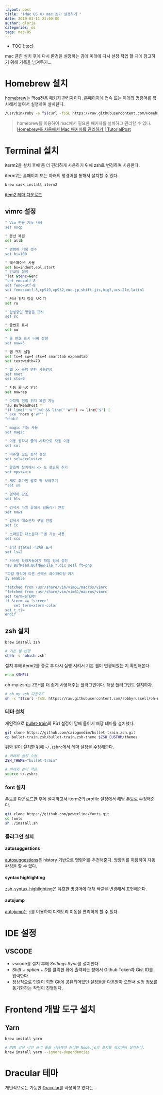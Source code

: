 ```yaml
---
layout: post
title: "(Mac OS X) mac 초기 설정하기 "
date: 2019-03-11 23:00:00
author: gloria
categories: os
tags: mac-OS
---
```


* TOC
{:toc}

mac 클린 설치 후에 다시 환경을 설정하는 김에 미래에 다시 설정 작업 할 때에 참고하기 위해 기록을 남겨두기...

# Homebrew 설치

[homebrew](https://brew.sh)는 맥os전용 패키지 관리자이다.
홈페이지에 접속 또는 아래의 명령어를 복사해서 붙여서 실행하여 설치한다.

```bash
/usr/bin/ruby -e “$(curl -fsSL https://raw.githubusercontent.com/Homebrew/install/master/install)”
```

> homebrew를 이용하여 mac에서 필요한 패키지를 설치하고 관리할 수 있다.
> [Homebrew를 사용해서 Mac 패키지를 관리하기 | TutorialPost](https://tutorialpost.apptilus.com/posts/tools/homebrew-for-mac/)

# Terminal 설치
iterm2을 설치 후에 좀 더 편리하게 사용하기 위해 zsh로 변경하여 사용한다.

iterm2는 홈페이지 또는 아래의 명령어를 통해서 설치할 수 있다.

```bash
brew cask install iterm2
```

[item2 테마 다운로드](https://iterm2colorschemes.com/)

## vimrc 설정

```bash
" Vim 전용 기능 사용
set nocp

" 옵션 복원
set all&

" 명령어 기록 갯수
set hi=100

" 백스페이스 사용
set bs=indent,eol,start
" 인코딩 설정
"let &tenc=&enc
"set enc=utf-8
set fenc=utf-8
set fencs=utf-8,cp949,cp932,euc-jp,shift-jis,big5,ucs-2le,latin1

" 커서 위치 항상 보이기
set ru

" 완성중인 명령을 표시
set sc

" 줄번호 표시
set nu

" 줄 번호 표시 너비 설정
set nuw=5

" 탭 크기 설정
set ts=4 sw=4 sts=4 smarttab expandtab
set textwidth=79

" 탭 >> 공백 변환 사용안함
set noet
set sts=0

" 자동 줄바꿈 안함
set nowrap

" 마지막 편집 위치 복원 기능
"au BufReadPost *
"if line("'￦"")>0 && line("'￦"") <= line("$") |
" exe "norm g'￦"" |
"endif

" magic 기능 사용
set magic

" 이동 동작시 줄의 시작으로 자동 이동
set sol

" 비쥬얼 모드 동작 설정
set sel=exclusive

" 괄호짝 찾기에서 <> 도 찾도록 추가
set mps+=<:>

" 새로 추가된 괄호 짝 보여주기
"set sm

" 검색어 강조
set hls

" 검색시 파일 끝에서 되돌리기 안함
set nows

" 검색시 대소문자 구별 안함
set ic

" 스마트한 대소문자 구별 기능 사용
set scs

" 항상 status 라인을 표시
set ls=2

" 커스텀 확장자들에게 파일 형식 설정
"au BufRead,BufNewFile *.dic setl ft=php

"파일 형식에 따른 신택스 하이라이팅 켜기
sy enable

"fetched from /usr/share/vim/vim61/macros/vimrc
"fetched from /usr/share/vim/vim61/macros/vimrc
set term=$TERM
if &term == "screen"
    set term=xterm-color
set t_ti=
endif
```

## zsh 설치

```bash
brew install zsh

# 기본 쉘 변경
chsh -s `which zsh`
```

설치 후에 iterm2를 종료 후 다시 실행 시켜서 기본 쉘이 변경되었는 지 확인해본다.

```bash
echo $SHELL
```

oh-my-zsh는 ZSH를 더 쉽게 사용해주는 플러그인이다. 해당 플러그인도 설치하자.

```bash
# oh my zsh 다운로드
sh -c "$(curl -fsSL https://raw.githubusercontent.com/robbyrussell/oh-my-zsh/master/tools/install.sh)"  
```

### 테마 설치

개인적으로 [bullet-train](https://github.com/caiogondim/bullet-train.zsh)의 PS1 설정이 맘에 들어서 해당 테마를 설치했다.

```bash
git clone https://github.com/caiogondim/bullet-train.zsh.git
cp bullet-train.zsh/bullet-train.zsh-theme $ZSH_CUSTOM/themes
```

위와 같이 설치한 뒤에 `~/.zshrc`에서 테마 설정을 수정해준다.

```bash
# 아래의 설정 수정 
ZSH_THEME="bullet-train"

# 아래와 같이 적용
source ~/.zshrc
```

### font 설치

폰트를 다운로드한 후에 설치하고서 iterm2의 profile 설정에서 해당 폰트로 수정해준다.

```bash
git clone https://github.com/powerline/fonts.git
cd fonts
sh ./install.sh
```

### 플러그인 설치

#### autosuggestions

[autosuggestions](https://github.com/zsh-users/zsh-autosuggestions)은 history 기반으로 명령어를 추천해준다. 방향키를 이용하여 자동완성을 할 수 있다.

#### syntax highlighting

[zsh-syntax-highlighting](https://github.com/zsh-users/zsh-syntax-highlighting)은 유효한 명령어에 대해 색깔을 변경해서 표현해준다.

#### autojump

[autojump](https://github.com/wting/autojump)는 `j`를 이용하여 디렉토리 이동을 편리하게 할 수 있다.

# IDE 설정

## VSCODE

* vscode를 설치 후에 *Settings Sync*를 설치한다.
* *Shift + option + D*를 클릭한 뒤에 출력되는 창에서 Github Token과 Gist ID를 입력한다.
* 정상적으로 인증이 되면 Git에 공유되어있던 설정들을 다운받아 오면서 설정 정보를 동기화하는 작업이 진행된다.

# Frontend 개발 도구 설치

## Yarn

```bash
brew install yarn

# NVM 같은 버전 관리 툴을 사용해야 한다면 Node.js의 설치를 제외하여 설치한다.
brew install yarn --ignore-dependencies
```

# Dracular 테마

개인적으로는 가능한 [Dracular](https://draculatheme.com/)를 사용하고 있다는...
